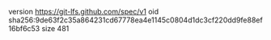 version https://git-lfs.github.com/spec/v1
oid sha256:9de63f2c35a864231cd67778ea4e1145c0804d1dc3cf220dd9fe88ef16bf6c53
size 481
